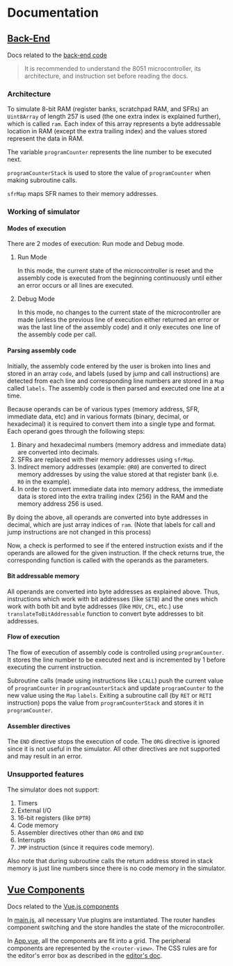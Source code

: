 # Documentation

## [Back-End](back-end)
Docs related to the [back-end code](../src/lib)

>It is recommended to understand the 8051 microcontroller, its architecture, and instruction set before reading the docs.

### Architecture
To simulate 8-bit RAM (register banks, scratchpad RAM, and SFRs) an `Uint8Array` of length 257 is used (the one extra index is explained further), which is called `ram`. Each index of this array represents a byte addressable location in RAM (except the extra trailing index) and the values stored represent the data in RAM.

The variable `programCounter` represents the line number to be executed next.

`programCounterStack` is used to store the value of `programCounter` when making subroutine calls.

`sfrMap` maps SFR names to their memory addresses.

### Working of simulator

#### Modes of execution
There are 2 modes of execution: Run mode and Debug mode.

1. Run Mode

    In this mode, the current state of the microcontroller is reset and the assembly code is executed from the beginning continuously until either an error occurs or all lines are executed.

2. Debug Mode

    In this mode, no changes to the current state of the microcontroller are made (unless the previous line of execution either returned an error or was the last line of the assembly code) and it only executes one line of the assembly code per call.

#### Parsing assembly code
Initially, the assembly code entered by the user is broken into lines and stored in an array `code`, and labels (used by jump and call instructions) are detected from each line and corresponding line numbers are stored in a `Map` called `labels`. The assembly code is then parsed and executed one line at a time.

Because operands can be of various types (memory address, SFR, immediate data, etc) and in various formats (binary, decimal, or hexadecimal) it is required to convert them into a single type and format.
Each operand goes through the following steps:

1. Binary and hexadecimal numbers (memory address and immediate data) are converted into decimals.
2. SFRs are replaced with their memory addresses using `sfrMap`.
3. Indirect memory addresses (example: `@R0`) are converted to direct memory addresses by using the value stored at that register bank (i.e. `R0` in the example).
4. In order to convert immediate data into memory address, the immediate data is stored into the extra trailing index (256) in the RAM and the memory address 256 is used.

By doing the above, all operands are converted into byte addresses in decimal, which are just array indices of `ram`.
(Note that labels for call and jump instructions are not changed in this process)

Now, a check is performed to see if the entered instruction exists and if the operands are allowed for the given instruction. If the check returns true, the corresponding function is called with the operands as the parameters.

#### Bit addressable memory
All operands are converted into byte addresses as explained above. Thus, instructions which work with bit addresses (like `SETB`) and the ones which work with both bit and byte addresses (like `MOV`, `CPL`, etc.) use `translateToBitAddressable` function to convert byte addresses to bit addresses.

#### Flow of execution
The flow of execution of assembly code is controlled using `programCounter`. It stores the line number to be executed next and is incremented by 1 before executing the current instruction.

Subroutine calls (made using instructions like `LCALL`) push the current value of `programCounter` in `programCounterStack` and update `programCounter` to the new value using the `Map` `labels`.
Exiting a subroutine call (by `RET` or `RETI` instruction) pops the value from `programCounterStack` and stores it in `programCounter`.

#### Assembler directives
The `END` directive stops the execution of code.
The `ORG` directive is ignored since it is not useful in the simulator.
All other directives are not supported and may result in an error.

### Unsupported features
The simulator does not support:

1. Timers
2. External I/O
3. 16-bit registers (like `DPTR`)
4. Code memory
5. Assembler directives other than `ORG` and `END`
6. Interrupts
7. `JMP` instruction (since it requires code memory).

Also note that during subroutine calls the return address stored in stack memory is just line numbers since there is no code memory in the simulator.

## [Vue Components](components)
Docs related to the [Vue.js components](../src/components)

In [main.js](../src/main.js), all necessary Vue plugins are instantiated. The router handles component switching and the store handles the state of the microcontroller.

In [App.vue](../src/App.vue), all the components are fit into a grid. The peripheral components are represented by the `<router-view>`.
The CSS rules are for the editor's error box as described in the [editor's doc](./components/Editor.md).
